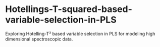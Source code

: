 # Hotellings-T-squared-based-variable-selection-in-PLS
Exploring Hotelling-T² based variable selection in PLS for modeling high dimensional spectroscopic data.
